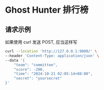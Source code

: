 # Ghost Hunter 排行榜

## 请求示例

如果使用 curl 发送 POST, 应当这样写

```sh
curl --location 'http://127.0.0.1:9000/' \
--header 'Content-Type: application/json' \
--data '{
    "team": "committee",
    "score": -200,
    "time": "2024-10-21 02:05:14+08:00",
    "secret": "yoursecret"
}'
```
